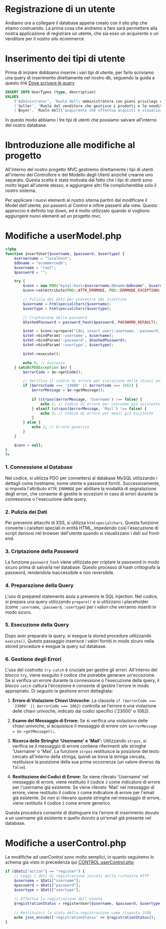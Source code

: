 # Registrazione di un utente

Andiamo ora a collegare il database appena creato con il sito php che stiamo costruendo. La prima cosa che andremo a fare sarà permettere alla nostra applicazione di registrare un utente, che sia esso un acquirente o un venditore per il nostro sito ecommerce

# Inserimento dei tipi di utente

Prima di iniziare dobbiamo inserire i vari tipi di utente, per farlo scriviamo una query di inserimento direttamente nel nostro db, seguendo la guida a questo link [Dove scrivere le query](Guide/Lezione4/Database.md#dove-scrivere-le-query)

```sql
INSERT INTO UserTypes (type, description)
VALUES 
    ('Administrator', 'Ruolo dell\'amministratore con pieni privilegi di gestione del sistema.'),
    ('Seller', 'Ruolo del venditore che gestisce i prodotti e le vendite.'),
    ('Buyer', 'Ruolo dell\'acquirente che effettua acquisti e visualizza prodotti disponibili.');
```

In questo modo abbiamo i tre tipi di utenti che possiamo salvare all'interno del nostro database.

# Ibntroduzione alle modifiche al progetto

All'interno del nostro progetto MVC gestiremo direttamente i tipi di utenti all'interno del Controllore e del Modello degli Utenti anziché crearne uno separato. Questa scelta è stata motivata dal fatto che i tipi di utenti sono molto legati all'utente stesso, e aggiungere altri file complicherebbe solo il nostro sistema.

Per applicare i nuovi elementi al nostro sitema partirò dal modificare il Model dell'utente, poi passerò al Control e infine passerò alla view. Questo approccio è definito top down, ed è molto utilizzato quando si vogliono aggiungere nuovi elementi ad un progetto mvc.

# Modifiche a userModel.php



```php
<?php
function insertUser($username, $password, $usertype) {
    $servername = "localhost";
    $dbname = "ecommercedb";
    $username = "root";
    $password = "";

    try {
        $conn = new PDO("mysql:host=$servername;dbname=$dbname", $username, $password);
        $conn->setAttribute(PDO::ATTR_ERRMODE, PDO::ERRMODE_EXCEPTION);

        // Pulizia dei dati per prevenire SQL injection
        $username = htmlspecialchars($username);
        $usertype = htmlspecialchars($usertype);

        // Criptazione della password
        $hashedPassword = password_hash($password, PASSWORD_DEFAULT);

        $stmt = $conn->prepare("CALL insert_user(:username, :password, :usertype)");
        $stmt->bindParam(':username', $username);
        $stmt->bindParam(':password', $hashedPassword);
        $stmt->bindParam(':usertype', $usertype);

        $stmt->execute();

        echo 0; // Successo
    } catch(PDOException $e) {
        $errorCode = $e->getCode();

        // Verifica il codice di errore per violazione delle chiavi univoche
        if ($errorCode === '23000' || $errorCode === 1062) {
            $errorMessage = $e->getMessage();
    
            if (strpos($errorMessage, 'Username') !== false) {
                echo 2; // Codice di errore per username già esistente
            } elseif (strpos($errorMessage, 'Mail') !== false) {
                echo 3; // Codice di errore per email già esistente
            }
        } else {
            echo 1; // Errore generico
        }
    }

    $conn = null;
}
?>
```


### 1. Connessione al Database
Nel codice, si utilizza PDO per connettersi al database MySQL utilizzando i dettagli come hostname, nome utente e password forniti. Successivamente, si imposta l'attributo `ATTR_ERRMODE` per abilitare la modalità di segnalazione degli errori, che consente di gestire le eccezioni in caso di errori durante la connessione o l'esecuzione delle query.

### 2. Pulizia dei Dati
Per prevenire attacchi di XSS, si utilizza `htmlspecialchars`. Questa funzione converte i caratteri speciali in entità HTML, impedendo così l'esecuzione di script dannosi nel browser dell'utente quando si visualizzano i dati sul front-end.

### 3. Criptazione della Password
La funzione `password_hash` viene utilizzata per criptare la password in modo sicuro prima di salvarla nel database. Questo processo di hash crittografa la password, rendendola inaccessibile e non reversibile.

### 4. Preparazione della Query
L'uso di prepared statements aiuta a prevenire le SQL injection. Nel codice, si prepara una query utilizzando `prepare()` e si utilizzano i placeholder (come `:username`, `:password`, `:usertype`) per i valori che verranno inseriti in modo sicuro.

### 5. Esecuzione della Query
Dopo aver preparato la query, si esegue la stored procedure utilizzando `execute()`. Questo passaggio inserisce i valori forniti in modo sicuro nella stored procedure e esegue la query sul database.

### 6. Gestione degli Errori
L'uso del costrutto `try-catch` è cruciale per gestire gli errori. All'interno del blocco `try`, viene eseguito il codice che potrebbe generare un'eccezione. Se si verifica un errore durante la connessione o l'esecuzione della query, il blocco `catch` cattura l'eccezione e consente di gestire l'errore in modo appropriato. Di seguoto la gestione errori dettagliata: 

1. **Errore di Violazione Chiavi Univoche:** La clausola `if ($errorCode === '23000' || $errorCode === 1062)` controlla se l'errore è una violazione delle chiavi univoche, indicato dai codici specifici ('23000' o 1062).

2. **Esame del Messaggio di Errore:** Se si verifica una violazione delle chiavi univoche, si acquisisce il messaggio di errore con `$errorMessage = $e->getMessage();`.

3. **Ricerca delle Stringhe 'Username' e 'Mail':** Utilizzando `strpos`, si verifica se il messaggio di errore contiene riferimenti alle stringhe 'Username' o 'Mail'. La funzione `strpos` restituisce la posizione del testo cercato all'interno della stringa, quindi se trova la stringa cercata, restituisce la posizione della sua prima occorrenza (un valore diverso da `false`). 

4. **Restituzione dei Codici di Errore:** Se viene rilevato 'Username' nel messaggio di errore, viene restituito il codice `2` come indicatore di errore per l'username già esistente. Se viene rilevato 'Mail' nel messaggio di errore, viene restituito il codice `3` come indicatore di errore per l'email già esistente. Se non si rilevano queste stringhe nel messaggio di errore, viene restituito il codice `1` come errore generico.

Questa procedura consente di distinguere tra l'errore di inserimento dovuto a un username già esistente e quello dovuto a un'email già presente nel database.


# Modifiche a userControl.php

Le modifiche ad userControl sono molto semplici, in quanto seguiremo lo schema già visto in precedenza qui [CONTROL userControl.php](../Lezione2/MVC.md#contrl-usercontrolphp)

```php
if ($Dati["action"] == "register") {
    // Leggi i dati di registrazione inviati dalla richiesta HTTP
    $username = $Dati["username"];
    $password = $Dati["password"];
    $usertype = $Dati["usertype"];
    
    // Effettua la registrazione dell'utente
    $registrationStatus = registerUser($username, $password, $usertype);
    
    // Restituisci lo stato della registrazione come risposta JSON
    echo json_encode(['registrationStatus' => $registrationStatus]);
}
```

